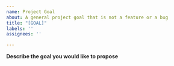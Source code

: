 ```yaml
---
name: Project Goal
about: A general project goal that is not a feature or a bug
title: "[GOAL]"
labels: ''
assignees: ''

---
```


**Describe the goal you would like to propose**
